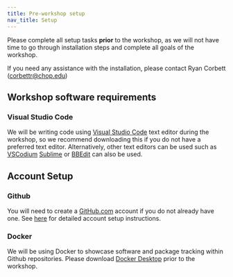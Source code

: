 ```yaml
---
title: Pre-workshop setup
nav_title: Setup
---
```


Please complete all setup tasks __prior__ to the workshop, as we will not have time to go through installation steps and complete all goals of the workshop. 

If you need any assistance with the installation, please contact Ryan Corbett (corbettr@chop.edu)

## Workshop software requirements

### Visual Studio Code

We will be writing code using [Visual Studio Code](https://code.visualstudio.com) text editor during the workshop, so we recommend downloading this if you do not have a preferred text editor. 
Alternatively, other text editors can be used such as [VSCodium](https://vscodium.com) [Sublime](https://www.sublimetext.com) or [BBEdit](https://www.barebones.com/products/bbedit/) can also be used. 

## Account Setup

### Github

You will need to create a [GitHub.com](https://github.com) account if you do not already have one. See [here](https://docs.github.com/en/get-started/onboarding/getting-started-with-your-github-account) for detailed account setup instructions. 


### Docker

We will be using Docker to showcase software and package tracking within Github repositories. Please download [Docker Desktop](https://www.docker.com/products/docker-desktop/) prior to the workshop. 

